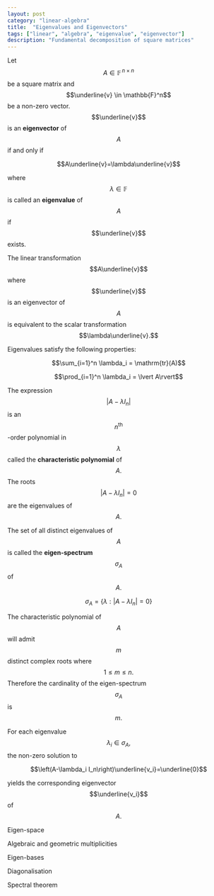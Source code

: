 ```yaml
---
layout: post
category: "linear-algebra"
title:  "Eigenvalues and Eigenvectors"
tags: ["linear", "algebra", "eigenvalue", "eigenvector"]
description: "Fundamental decomposition of square matrices"
---
```


Let $$A\in\mathbb{F}^{\,n\times n}$$ be a square matrix and $$\underline{v} \in \mathbb{F}^n$$ be a non-zero vector. $$\underline{v}$$ is an **eigenvector** of $$A$$ if and only if

$$A\underline{v}=\lambda\underline{v}$$

where $$\lambda\in\mathbb{F}$$ is called an **eigenvalue** of $$A$$ if $$\underline{v}$$ exists.

The linear transformation $$A\underline{v}$$ where $$\underline{v}$$ is an eigenvector of $$A$$ is equivalent to the scalar transformation $$\lambda\underline{v}.$$

Eigenvalues satisfy the following properties:

$$\sum_{i=1}^n \lambda_i = \mathrm{tr}(A)$$

$$\prod_{i=1}^n \lambda_i = \lvert A\rvert$$

The expression $$\lvert A-\lambda I_n\rvert$$ is an $$n^{\mathrm{th}}$$-order polynomial in $$\lambda$$ called the **characteristic polynomial** of $$A.$$ The roots $$\lvert A-\lambda I_n\rvert=0$$ are the eigenvalues of $$A.$$

The set of all distinct eigenvalues of $$A$$ is called the **eigen-spectrum** $$\sigma_A$$ of $$A.$$

$$\sigma_A=\{\lambda : \lvert A-\lambda I_n\rvert=0\}$$

The characteristic polynomial of $$A$$ will admit $$m$$ distinct complex roots where $$1\leq m\leq n.$$ Therefore the cardinality of the eigen-spectrum $$\sigma_A$$ is $$m.$$

For each eigenvalue $$\lambda_i\in\sigma_A,$$ the non-zero solution to

$$\left(A-\lambda_i I_n\right)\underline{v_i}=\underline{0}$$

yields the corresponding eigenvector $$\underline{v_i}$$ of $$A.$$

Eigen-space

Algebraic and geometric multiplicities

Eigen-bases

Diagonalisation

Spectral theorem
